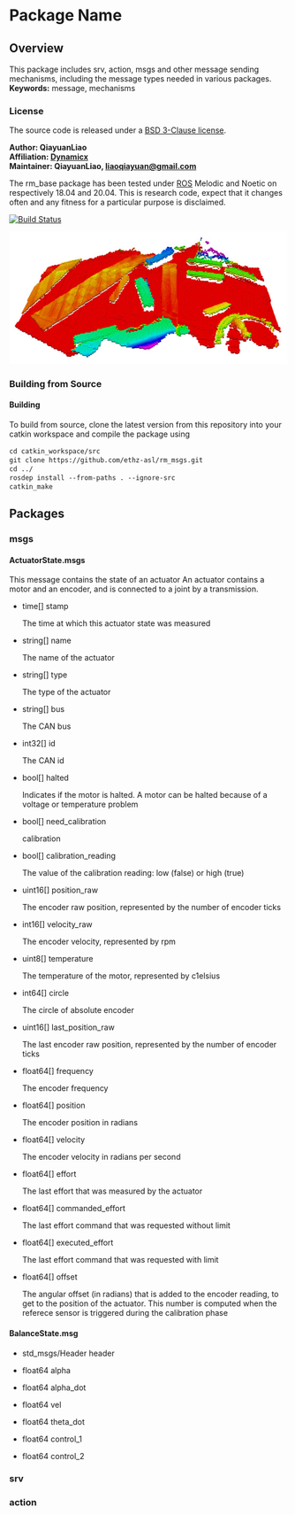 # Package Name

## Overview

This package includes srv, action, msgs and other message sending mechanisms, including the message types needed in 
various packages.
**Keywords:** message, mechanisms

### License

The source code is released under a [BSD 3-Clause license](LICENSE).

**Author: QiayuanLiao<br />
Affiliation: [Dynamicx]()<br />
Maintainer: QiayuanLiao, liaoqiayuan@gmail.com**

The rm_base package has been tested under [ROS] Melodic and Noetic on respectively 18.04 and 20.04. This is research
code, expect that it changes often and any fitness for a particular purpose is disclaimed.

[![Build Status](http://rsl-ci.ethz.ch/buildStatus/icon?job=ros_best_practices)](http://rsl-ci.ethz.ch/job/ros_best_practices/)

![Example image](doc/example.jpg)

[comment]: <> (### Publications)

[comment]: <> (If you use this work in an academic context, please cite the following publication&#40;s&#41;:)

[comment]: <> (* P. Fankhauser, M. Bloesch, C. Gehring, M. Hutter, and R. Siegwart: **PAPER TITLE**. IEEE/RSJ International Conference)

[comment]: <> (  on Intelligent Robots and Systems &#40;IROS&#41;, 2015. &#40;[PDF]&#40;http://dx.doi.org/10.3929/ethz-a-010173654&#41;&#41;)

[comment]: <> (        @inproceedings{Fankhauser2015,)

[comment]: <> (            author = {Fankhauser, P\'{e}ter and Hutter, Marco},)

[comment]: <> (            booktitle = {IEEE/RSJ International Conference on Intelligent Robots and Systems &#40;IROS&#41;},)

[comment]: <> (            title = {{PAPER TITLE}},)

[comment]: <> (            publisher = {IEEE},)

[comment]: <> (            year = {2015})

[comment]: <> (        })


### Building from Source

#### Building

To build from source, clone the latest version from this repository into your catkin workspace and compile the package
using

	cd catkin_workspace/src
	git clone https://github.com/ethz-asl/rm_msgs.git
	cd ../
	rosdep install --from-paths . --ignore-src
	catkin_make

[comment]: <> (### Running in Docker)

[comment]: <> (Docker is a great way to run an application with all dependencies and libraries bundles together. Make sure)

[comment]: <> (to [install Docker]&#40;https://docs.docker.com/get-docker/&#41; first.)

[comment]: <> (First, spin up a simple container:)

[comment]: <> (	docker run -ti --rm --name ros-container ros:noetic bash)

[comment]: <> (This downloads the `ros:noetic` image from the Docker Hub, indicates that it requires an interactive terminal &#40;`-t, -i`&#41;)

[comment]: <> (, gives it a name &#40;`--name`&#41;, removes it after you exit the container &#40;`--rm`&#41; and runs a command &#40;`bash`&#41;.)

[comment]: <> (Now, create a catkin workspace, clone the package, build it, done!)

[comment]: <> (	apt-get update && apt-get install -y git)

[comment]: <> (	mkdir -p /ws/src && cd /ws/src)

[comment]: <> (	git clone https://github.com/leggedrobotics/ros_best_practices.git)

[comment]: <> (	cd ..)

[comment]: <> (	rosdep install --from-path src)

[comment]: <> (	catkin_make)

[comment]: <> (	source devel/setup.bash)

[comment]: <> (	roslaunch ros_package_template ros_package_template.launch)


## Packages

### msgs
#### ActuatorState.msgs
 This message contains the state of an actuator An actuator contains a motor and an encoder, and is connected
 to a joint by a transmission.

- time[] stamp

    The time at which this actuator state was measured

- string[] name
   
    The name of the actuator

- string[] type

    The type of the actuator

- string[] bus

    The CAN bus

- int32[] id

    The CAN id
  
- bool[] halted

    Indicates if the motor is halted. A motor can be halted because of a voltage or temperature problem
  
- bool[] need_calibration

    calibration
  
- bool[] calibration_reading

    The value of the calibration reading: low (false) or high (true)

- uint16[] position_raw

    The encoder raw position, represented by the number of encoder ticks

- int16[] velocity_raw

    The encoder velocity, represented by rpm

- uint8[] temperature

    The temperature of the motor, represented by c1elsius

- int64[]  circle

    The circle of absolute encoder

- uint16[] last_position_raw

    The last encoder raw position, represented by the number of encoder ticks

- float64[]  frequency

  The encoder frequency

- float64[] position

    The encoder position in radians

- float64[] velocity

    The encoder velocity in radians per second

- float64[] effort

    The last effort that was measured by the actuator

- float64[] commanded_effort

    The last effort command that was requested without limit

- float64[] executed_effort

    The last effort command that was requested with limit

- float64[] offset

    The angular offset (in radians) that is added to the encoder reading,
to get to the position of the actuator. This number is computed when the referece
sensor is triggered during the calibration phase

#### BalanceState.msg


- std_msgs/Header header


- float64 alpha
  

- float64 alpha_dot
  

- float64 vel
  

- float64 theta_dot
  

- float64 control_1
  

- float64 control_2



### srv

### action


[ROS]: http://www.ros.org

[rviz]: http://wiki.ros.org/rviz

[Eigen]: http://eigen.tuxfamily.org

[std_srvs/Trigger]: http://docs.ros.org/api/std_srvs/html/srv/Trigger.html

[sensor_msgs/Temperature]: http://docs.ros.org/api/sensor_msgs/html/msg/Temperature.html
